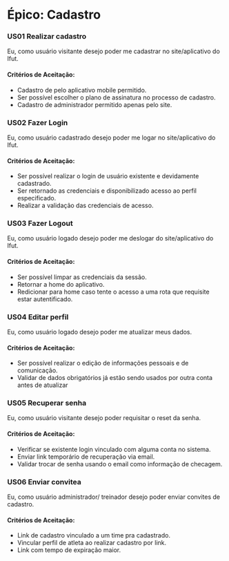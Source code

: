 # Épico: Cadastro


### US01 Realizar cadastro 

Eu,  como usuário visitante desejo poder me cadastrar no site/aplicativo do Ifut.

#### Critérios de Aceitação:
- Cadastro de pelo aplicativo mobile permitido.
- Ser possível escolher o plano de assinatura no processo de cadastro.
- Cadastro de administrador permitido apenas pelo site.
  
### US02 Fazer Login

Eu,  como usuário cadastrado desejo poder me logar no site/aplicativo do Ifut.

#### Critérios de Aceitação:
- Ser possível realizar o login de usuário existente e devidamente cadastrado.
- Ser retornado as credenciais e disponibilizado acesso ao perfil especificado.
- Realizar a validação das credenciais de acesso.
  


### US03 Fazer Logout

Eu,  como usuário logado desejo poder me deslogar do site/aplicativo do Ifut.

#### Critérios de Aceitação:
- Ser possível limpar as credenciais da sessão.
- Retornar a home do aplicativo.
- Redicionar para home caso tente o acesso a uma rota que requisite estar autentificado.

### US04 Editar perfil 

Eu,  como usuário logado desejo poder me atualizar meus dados.

#### Critérios de Aceitação:
- Ser possível realizar o edição de informações pessoais e de comunicação.
- Validar de dados obrigatórios já estão sendo usados por outra conta antes de atualizar
  
  
### US05 Recuperar senha

Eu,  como usuário visitante desejo poder requisitar o reset da senha.

#### Critérios de Aceitação:
- Verificar se existente login vinculado com alguma conta no sistema.
- Enviar link temporário de recuperação via email.
- Validar trocar de senha usando o email como informação de checagem.
  

### US06 Enviar convitea

Eu,  como usuário administrador/ treinador desejo poder enviar convites de cadastro.

#### Critérios de Aceitação:
- Link de cadastro vinculado a um time pra cadastrado.
- Vincular perfil de atleta ao realizar cadastro por link.
- Link com tempo de expiração maior.